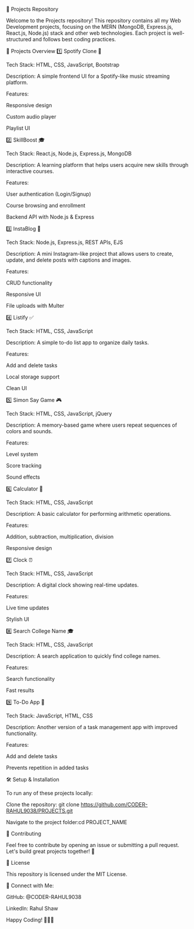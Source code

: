 🚀 Projects Repository

Welcome to the Projects repository! This repository contains all my Web Development projects, focusing on the MERN (MongoDB, Express.js, React.js, Node.js) stack and other web technologies. Each project is well-structured and follows best coding practices.

📁 Projects Overview
1️⃣ Spotify Clone 🎵

Tech Stack: HTML, CSS, JavaScript, Bootstrap

Description: A simple frontend UI for a Spotify-like music streaming platform.

Features:

Responsive design

Custom audio player

Playlist UI

2️⃣ SkillBoost 🎓

Tech Stack: React.js, Node.js, Express.js, MongoDB

Description: A learning platform that helps users acquire new skills through interactive courses.

Features:

User authentication (Login/Signup)

Course browsing and enrollment

Backend API with Node.js & Express

3️⃣ InstaBlog 📸

Tech Stack: Node.js, Express.js, REST APIs, EJS

Description: A mini Instagram-like project that allows users to create, update, and delete posts with captions and images.

Features:

CRUD functionality

Responsive UI

File uploads with Multer

4️⃣ Listify ✅

Tech Stack: HTML, CSS, JavaScript

Description: A simple to-do list app to organize daily tasks.

Features:

Add and delete tasks

Local storage support

Clean UI

5️⃣ Simon Say Game 🎮

Tech Stack: HTML, CSS, JavaScript, jQuery

Description: A memory-based game where users repeat sequences of colors and sounds.

Features:

Level system

Score tracking

Sound effects

6️⃣ Calculator 🧮

Tech Stack: HTML, CSS, JavaScript

Description: A basic calculator for performing arithmetic operations.

Features:

Addition, subtraction, multiplication, division

Responsive design

7️⃣ Clock ⏰

Tech Stack: HTML, CSS, JavaScript

Description: A digital clock showing real-time updates.

Features:

Live time updates

Stylish UI

8️⃣ Search College Name 🎓

Tech Stack: HTML, CSS, JavaScript

Description: A search application to quickly find college names.

Features:

Search functionality

Fast results

9️⃣ To-Do App 📝

Tech Stack: JavaScript, HTML, CSS

Description: Another version of a task management app with improved functionality.

Features:

Add and delete tasks

Prevents repetition in added tasks


🛠️ Setup & Installation

To run any of these projects locally:

Clone the repository: git clone https://github.com/CODER-RAHUL9038/PROJECTS.git

Navigate to the project folder:cd PROJECT_NAME

🤝 Contributing

Feel free to contribute by opening an issue or submitting a pull request. Let's build great projects together! 🚀

📜 License

This repository is licensed under the MIT License.

🔗 Connect with Me:

GitHub: @CODER-RAHUL9038

LinkedIn: Rahul Shaw

Happy Coding! 👨‍💻🚀
